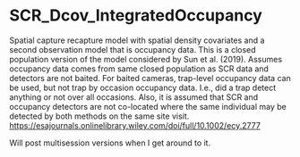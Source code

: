 # SCR_Dcov_IntegratedOccupancy

Spatial capture recapture model with spatial density covariates and a second observation model that is occupancy data.
This is a closed population version of the model considered by Sun et al. (2019). Assumes occupancy data comes from same
closed population as SCR data and detectors are not baited. For baited cameras, trap-level occupancy data can be used, but not trap by occasion occupancy data. I.e., did a trap detect anything or not over all occasions.
Also, it is assumed that SCR and occupancy detectors are not co-located where the same individual may be detected by both methods on the same site visit.
https://esajournals.onlinelibrary.wiley.com/doi/full/10.1002/ecy.2777

Will post multisession versions when I get around to it.